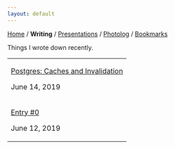```yaml
---
layout: default
---
```


<a href="https://amitlan.github.io/">Home</a> / <b>Writing</b> / <a href="https://amitlan.github.io/talks">Presentations</a> / <a href="https://amitlan.github.io/photolog">Photolog</a> / <a href="https://amitlan.github.io/bookmarks">Bookmarks</a>

Things I wrote down recently.

<table>
  <tr>
    <td><p><a href="pginval.html">Postgres: Caches and Invalidation</a></p><p>June 14, 2019</p></td>
  </tr>
  <tr>
    <td><p><a href="intro.html">Entry #0</a></p><p>June 12, 2019</p></td>
  </tr>
</table>
